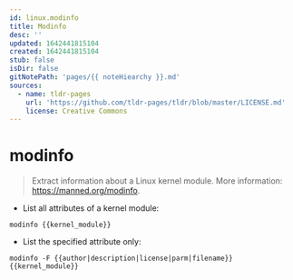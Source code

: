 ```yaml
---
id: linux.modinfo
title: Modinfo
desc: ''
updated: 1642441815104
created: 1642441815104
stub: false
isDir: false
gitNotePath: 'pages/{{ noteHiearchy }}.md'
sources:
  - name: tldr-pages
    url: 'https://github.com/tldr-pages/tldr/blob/master/LICENSE.md'
    license: Creative Commons
---
```

# modinfo

> Extract information about a Linux kernel module.
> More information: <https://manned.org/modinfo>.

- List all attributes of a kernel module:

`modinfo {{kernel_module}}`

- List the specified attribute only:

`modinfo -F {{author|description|license|parm|filename}} {{kernel_module}}`


